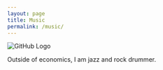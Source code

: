 ```yaml
---
layout: page
title: Music
permalink: /music/
---
```


![GitHub Logo](/images/drums1.png)




Outside of economics, I am jazz and rock drummer.
